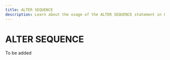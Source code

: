 ```yaml
---
title: ALTER SEQUENCE
description: Learn about the usage of the ALTER SEQUENCE statement in Cloudberry Database.
---
```


# ALTER SEQUENCE

To be added
